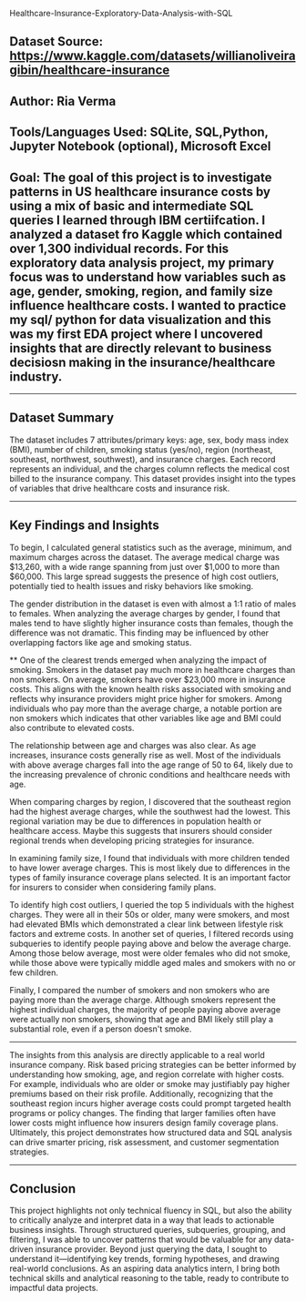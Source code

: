 Healthcare-Insurance-Exploratory-Data-Analysis-with-SQL
## Dataset Source: https://www.kaggle.com/datasets/willianoliveiragibin/healthcare-insurance
## Author: Ria Verma
## Tools/Languages Used: SQLite, SQL,Python, Jupyter Notebook (optional), Microsoft Excel

## Goal: The goal of this project is to investigate patterns in US healthcare insurance costs by using a mix of basic and intermediate SQL queries I learned through IBM certiifcation. I analyzed a dataset fro Kaggle which contained over 1,300 individual records. For this exploratory data analysis project, my primary focus was to understand how variables such as age, gender, smoking, region, and family size influence healthcare costs. I wanted to practice my sql/ python for data visualization and this was my first EDA project where I uncovered insights that are directly relevant to business decisiosn making in the insurance/healthcare industry.

------------------------------------------------------------------------------------------------------------------------------
## Dataset Summary

The dataset includes 7 attributes/primary keys: age, sex, body mass index (BMI), number of children, smoking status (yes/no), region (northeast, southeast, northwest, southwest), and insurance charges. Each record represents an individual, and the charges column reflects the medical cost billed to the insurance company. This dataset provides insight into the types of variables that drive healthcare costs and insurance risk.

----------------------------------------------------------------------------------------------------------------------------
## Key Findings and Insights

To begin, I calculated general statistics such as the average, minimum, and maximum charges across the dataset. The average medical charge was $13,260, with a wide range spanning from just over $1,000 to more than $60,000. This large spread suggests the presence of high cost outliers, potentially tied to health issues and risky behaviors like smoking.

The gender distribution in the dataset is even with almost a 1:1 ratio of males to females. When analyzing the average charges by gender, I found that males tend to have slightly higher insurance costs than females, though the difference was not dramatic. This finding may be influenced by other overlapping factors like age and smoking status.

** One of the clearest trends emerged when analyzing the impact of smoking. Smokers in the dataset pay much more in healthcare charges than non smokers. On average, smokers have over $23,000 more in insurance costs. This aligns with the known health risks associated with smoking and reflects why insurance providers might price higher for smokers. 
Among individuals who pay more than the average charge, a notable portion are non smokers which indicates that other variables like age and BMI could also contribute to elevated costs.

The relationship between age and charges was also clear. As age increases, insurance costs generally rise as well. Most of the individuals with above average charges fall into the age range of 50 to 64, likely due to the increasing prevalence of chronic conditions and healthcare needs with age.

When comparing charges by region, I discovered that the southeast region had the highest average charges, while the southwest had the lowest. This regional variation may be due to differences in population health or healthcare access. Maybe this suggests that insurers should consider regional trends when developing pricing strategies for insurance.

In examining family size, I found that individuals with more children tended to have lower average charges. This is most likely due to differences in the types of family insurance coverage plans selected. It is an important factor for insurers to consider when considering family plans.

To identify high cost outliers, I queried the top 5 individuals with the highest charges. They were all in their 50s or older, many were smokers, and most had elevated BMIs which demonstrated a clear link between lifestyle risk factors and extreme costs. In another set of queries, I filtered records using subqueries to identify people paying above and below the average charge. Among those below average, most were older females who did not smoke, while those above were typically middle aged males and smokers with no or few children.

Finally, I compared the number of smokers and non smokers who are paying more than the average charge. Although smokers represent the highest individual charges, the majority of people paying above average were actually non smokers, showing that age and BMI likely still play a substantial role, even if a person doesn't smoke.

-----------------------------------------------------------------------------------------------------------------------------


The insights from this analysis are directly applicable to a real world insurance company. Risk based pricing strategies can be better informed by understanding how smoking, age, and region correlate with higher costs. For example, individuals who are older or smoke may justifiably pay higher premiums based on their risk profile. Additionally, recognizing that the southeast region incurs higher average costs could prompt targeted health programs or policy changes. The finding that larger families often have lower costs might influence how insurers design family coverage plans. Ultimately, this project demonstrates how structured data and SQL analysis can drive smarter pricing, risk assessment, and customer segmentation strategies.

----------------------------------------------------------------------------------------------------------------

## Conclusion

This project highlights not only technical fluency in SQL, but also the ability to critically analyze and interpret data in a way that leads to actionable business insights. Through structured queries, subqueries, grouping, and filtering, I was able to uncover patterns that would be valuable for any data-driven insurance provider. Beyond just querying the data, I sought to understand it—identifying key trends, forming hypotheses, and drawing real-world conclusions. As an aspiring data analytics intern, I bring both technical skills and analytical reasoning to the table, ready to contribute to impactful data projects.



